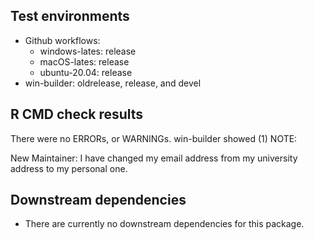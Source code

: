 ## Test environments
* Github workflows: 
  * windows-lates: release
  * macOS-lates: release
  * ubuntu-20.04: release
* win-builder: oldrelease, release, and devel

## R CMD check results
There were no ERRORs, or WARNINGs. win-builder showed (1) NOTE:

New Maintainer: I have changed my email address from my university address to 
my personal one.


## Downstream dependencies
* There are currently no downstream dependencies for this package.
